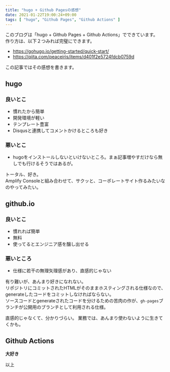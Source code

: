 ```yaml
---
title: "hugo + Github Pagesの感想"
date: 2021-01-22T19:00:24+09:00
tags: [ "hugo", "Github Pages", "Github Actions" ]
---
```


このブログは「hugo + Github Pages + Github Actions」でできています。  
作り方は、以下２つみれば完璧にできます。  

* https://gohugo.io/getting-started/quick-start/  
* https://qiita.com/peaceiris/items/d401f2e5724fdcb0759d

この記事ではその感想を書きます。

## hugo

### 良いとこ
* 慣れたから簡単
* 開発環境が軽い
* テンプレート豊富
* Disqusと連携してコメントかけるところも好き

### 悪いとこ
* hugoをインストールしないといけないところ。まぁ記事増やすだけなら無しでも行けるそうではあるが。

トータル、好き。  
Amplify Consoleと組み合わせて、サクッと、コーポレートサイト作るみたいなのやってみたい。

## github.io

### 良いとこ
* 慣れれば簡単
* 無料
* 使ってるとエンジニア感を醸し出せる

### 悪いところ
* 仕様に若干の無理矢理感があり、直感的じゃない

有り難いが、あんまり好きになれない。  
リポジトリにコミットされたHTMLがそのままホスティングされる仕様なので、generateしたコードをコミットしなければならない。  
ソースコードとgenerateされたコードを分けるための苦肉の作が、`gh-pages`ブランチが公開用のブランチとして利用される仕様。

直感的じゃなくて、分かりづらい。 業務では、あんまり使わないように生きてくかも。

## Github Actions
**大好き**

以上
